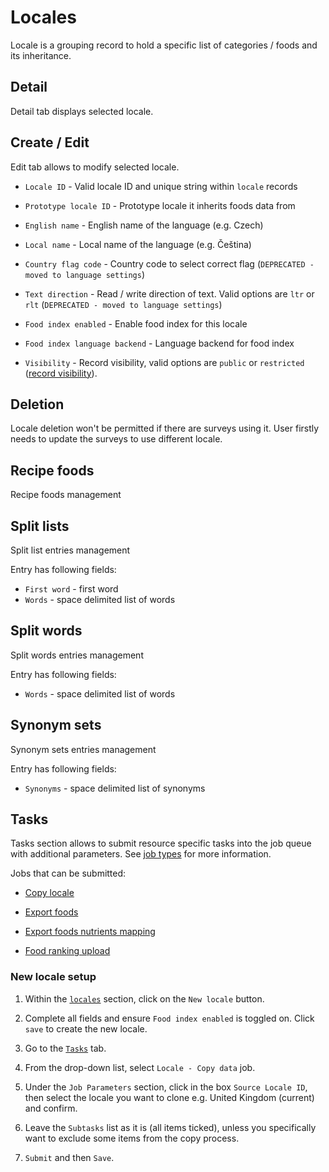 # Locales

Locale is a grouping record to hold a specific list of categories / foods and its inheritance.

## Detail

Detail tab displays selected locale.

## Create / Edit

Edit tab allows to modify selected locale.

- `Locale ID` - Valid locale ID and unique string within `locale` records

- `Prototype locale ID` - Prototype locale it inherits foods data from

- `English name` - English name of the language (e.g. Czech)

- `Local name` - Local name of the language (e.g. Čeština)

- `Country flag code` - Country code to select correct flag (`DEPRECATED - moved to language settings`)

- `Text direction` - Read / write direction of text. Valid options are `ltr` or `rlt` (`DEPRECATED - moved to language settings`)

- `Food index enabled` - Enable food index for this locale

- `Food index language backend` - Language backend for food index

- `Visibility` - Record visibility, valid options are `public` or `restricted` ([record visibility](/admin/acl/securables#record-visibility)).

## Deletion

Locale deletion won't be permitted if there are surveys using it. User firstly needs to update the surveys to use different locale.

## Recipe foods

Recipe foods management

## Split lists

Split list entries management

Entry has following fields:

- `First word` - first word
- `Words` - space delimited list of words

## Split words

Split words entries management

Entry has following fields:

- `Words` - space delimited list of words

## Synonym sets

Synonym sets entries management

Entry has following fields:

- `Synonyms` - space delimited list of synonyms

## Tasks

Tasks section allows to submit resource specific tasks into the job queue with additional parameters. See [job types](/admin/system/job-types) for more information.

Jobs that can be submitted:

- [Copy locale](/admin/system/job-types#localecopy)

- [Export foods](/admin/system/job-types#localefoods)

- [Export foods nutrients mapping](/admin/system/job-types#localefoodnutrientmapping)

- [Food ranking upload](/admin/system/job-types#localefoodrankingupload)

### New locale setup

1. Within the [`locales`](/admin/localization/locales) section, click on the `New locale` button.

2. Complete all fields and ensure `Food index enabled` is toggled on. Click `save` to create the new locale.

3. Go to the [`Tasks`](/admin/localization/locales#tasks) tab.

4. From the drop-down list, select `Locale - Copy data` job.

5. Under the `Job Parameters` section, click in the box `Source Locale ID`, then select the locale you want to clone e.g. United Kingdom (current) and confirm.

6. Leave the `Subtasks` list as it is (all items ticked), unless you specifically want to exclude some items from the copy process.

7. `Submit` and then `Save`.
